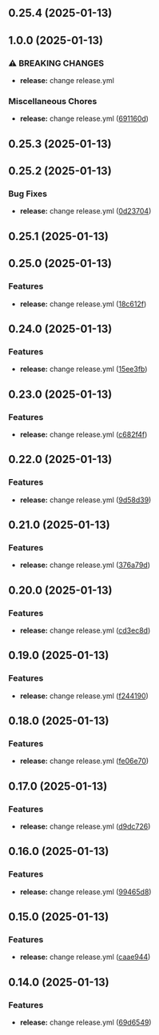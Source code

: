 ## 0.25.4 (2025-01-13)

## 1.0.0 (2025-01-13)


### ⚠ BREAKING CHANGES

* **release:** change release.yml

### Miscellaneous Chores

* **release:** change release.yml ([691160d](https://github.com/bitsneak/HTLLE-DA-Vorlage/commit/691160dd0f9927b1c9ca758f232c13961813653c))

## 0.25.3 (2025-01-13)

## 0.25.2 (2025-01-13)


### Bug Fixes

* **release:** change release.yml ([0d23704](https://github.com/bitsneak/HTLLE-DA-Vorlage/commit/0d237047cb078e84093de913b6c1e96296e56bc7))

## 0.25.1 (2025-01-13)

## 0.25.0 (2025-01-13)


### Features

* **release:** change release.yml ([18c612f](https://github.com/bitsneak/HTLLE-DA-Vorlage/commit/18c612faf68011356cb06ffc037c9f5ceef40be8))

## 0.24.0 (2025-01-13)


### Features

* **release:** change release.yml ([15ee3fb](https://github.com/bitsneak/HTLLE-DA-Vorlage/commit/15ee3fb7025828a63a192d0c281e58ea98c49fd8))

## 0.23.0 (2025-01-13)


### Features

* **release:** change release.yml ([c682f4f](https://github.com/bitsneak/HTLLE-DA-Vorlage/commit/c682f4f48559dd780de4cd3e4111e0f669d21a23))

## 0.22.0 (2025-01-13)


### Features

* **release:** change release.yml ([9d58d39](https://github.com/bitsneak/HTLLE-DA-Vorlage/commit/9d58d39c53116684078619f5118168d3d425c0ef))

## 0.21.0 (2025-01-13)


### Features

* **release:** change release.yml ([376a79d](https://github.com/bitsneak/HTLLE-DA-Vorlage/commit/376a79d28aaed441b5911c147a69ca662feae305))

## 0.20.0 (2025-01-13)


### Features

* **release:** change release.yml ([cd3ec8d](https://github.com/bitsneak/HTLLE-DA-Vorlage/commit/cd3ec8dba1c7a6878f8a9b99279ad8003e90d3ff))

## 0.19.0 (2025-01-13)


### Features

* **release:** change release.yml ([f244190](https://github.com/bitsneak/HTLLE-DA-Vorlage/commit/f244190c526e7e837405a00e95a6b1dac4a82f91))

## 0.18.0 (2025-01-13)


### Features

* **release:** change release.yml ([fe06e70](https://github.com/bitsneak/HTLLE-DA-Vorlage/commit/fe06e707ae1bd95fd2b240243d7727b98752eed5))

## 0.17.0 (2025-01-13)


### Features

* **release:** change release.yml ([d9dc726](https://github.com/bitsneak/HTLLE-DA-Vorlage/commit/d9dc72676c1f26fb1854f0bda549b876b31aecaa))

## 0.16.0 (2025-01-13)


### Features

* **release:** change release.yml ([99465d8](https://github.com/bitsneak/HTLLE-DA-Vorlage/commit/99465d8aadc96469e5de3442524d447328e869b7))

## 0.15.0 (2025-01-13)


### Features

* **release:** change release.yml ([caae944](https://github.com/bitsneak/HTLLE-DA-Vorlage/commit/caae94491829159f95b43936ffc4ddb2bba69bbf))

## 0.14.0 (2025-01-13)


### Features

* **release:** change release.yml ([69d6549](https://github.com/bitsneak/HTLLE-DA-Vorlage/commit/69d6549afb3e95181adc7387ceb80a771356f0fd))

